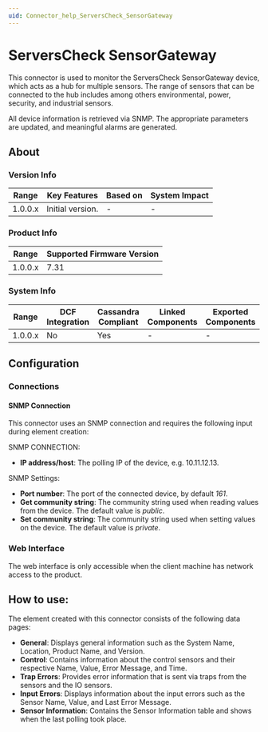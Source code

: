 ```yaml
---
uid: Connector_help_ServersCheck_SensorGateway
---
```


# ServersCheck SensorGateway

This connector is used to monitor the ServersCheck SensorGateway device, which acts as a hub for multiple sensors. The range of sensors that can be connected to the hub includes among others environmental, power, security, and industrial sensors.

All device information is retrieved via SNMP. The appropriate parameters are updated, and meaningful alarms are generated.

## About

### Version Info

| Range     | Key Features     | Based on     | System Impact     |
|-----------|------------------|--------------|-------------------|
| 1.0.0.x   | Initial version. | -            | -                 |

### Product Info

| Range | Supported Firmware Version |
|------------------|-----------------------------|
| 1.0.0.x          | 7.31                        |

### System Info

| Range     | DCF Integration     | Cassandra Compliant     | Linked Components     | Exported Components     |
|-----------|---------------------|-------------------------|-----------------------|-------------------------|
| 1.0.0.x   | No                  | Yes                     | -                     | -                       |

## Configuration

### Connections

#### SNMP Connection

This connector uses an SNMP connection and requires the following input during element creation:

SNMP CONNECTION:

- **IP address/host**: The polling IP of the device, e.g. 10.11.12.13.

SNMP Settings:

- **Port number**: The port of the connected device, by default *161*.
- **Get community string**: The community string used when reading values from the device. The default value is *public*.
- **Set community string**: The community string used when setting values on the device. The default value is *private*.

### Web Interface

The web interface is only accessible when the client machine has network access to the product.

## How to use:

The element created with this connector consists of the following data pages:

- **General**: Displays general information such as the System Name, Location, Product Name, and Version.
- **Control**: Contains information about the control sensors and their respective Name, Value, Error Message, and Time.
- **Trap Errors**: Provides error information that is sent via traps from the sensors and the IO sensors.
- **Input Errors**: Displays information about the input errors such as the Sensor Name, Value, and Last Error Message.
- **Sensor Information**: Contains the Sensor Information table and shows when the last polling took place.
